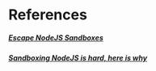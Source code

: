 # References
##### [Escape NodeJS Sandboxes](https://www.netspi.com/blog/technical/web-application-penetration-testing/escape-nodejs-sandboxes/)

##### [Sandboxing NodeJS is hard, here is why](https://pwnisher.gitlab.io/nodejs/sandbox/2019/02/21/sandboxing-nodejs-is-hard.html)